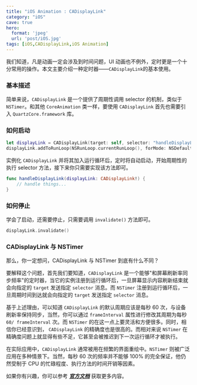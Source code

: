 ```yaml
---
title: "iOS Animation : CADisplayLink"
category: "iOS"
cave: true
hero:
  format: 'jpeg'
  url: 'post/iOS.jpg'
tags: [iOS,CADisplayLink,iOS Animation]
---
```

我们知道，凡是动画一定会涉及到时间问题，UI 动画也不例外，定时更是一个十分常用的操作。本文主要介绍一种定时器——`CADisplayLink`的基本使用。

### 基本描述

简单来说，`CADisplayLink` 是一个提供了周期性调用 selector 的机制，类似于 `NSTimer`。和其他 `CoreAnimation` 类一样，要使用 `CADisplayLink` 首先也需要引入 `QuartzCore.framework` 库。

### 如何启动

```swift
let displayLink = CADisplayLink(target: self, selector: "handleDisplayLink:")
displayLink.addToRunLoop(NSRunLoop.currentRunLoop(), forMode: NSDefaultRunLoopMode)
```

实例化 `CADisplayLink` 并将其加入运行循环后，定时将自动启动，开始周期性的执行 selector 方法，接下来你只需要实现该方法即可。

```swift
func handleDisplayLink(displayLink: CADisplayLink!) {
	// handle things...
}
```


### 如何停止

学会了启动，还需要停止，只需要调用 `invalidate()` 方法即可。
```swift
displayLink.invalidate()
```


### CADisplayLink 与 NSTimer

那么，你一定想问，CADisplayLink 与 NSTimer 到底有什么不同？

要解释这个问题，首先我们要知道，`CADisplayLink` 是一个能够"和屏幕刷新率同步频率"的定时器，当它的实例注册到运行循环后，一旦屏幕显示内容刷新结束就会向指定的 `target` 发送指定 `selector` 消息。而 `NSTimer` 注册到运行循环后，一旦周期时间到达就会向指定的 `target` 发送指定 `selector` 消息。

基于上述理由，可以知道 `CADisplayLink` 的默认周期应该是每秒 60 次，与设备刷新率保持同步，当然，你可以通过 `frameInterval` 属性进行修改其周期为每秒 `60/ frameInterval` 次。而 `NSTimer` 的在这一点上要灵活和方便很多。同时，相信你已经意识到， `CADisplayLink` 的精确度也是很高的。而相对来说 `NSTimer` 在精确度问题上就显得有些不足，它甚至会被推迟到下一次运行循环才被执行。

在实际应用中，`CADisplayLink` 通常被用在频繁的界面重绘中。`NSTimer` 则被广泛应用在多种情景下。当然，每秒 60 次的频率并不能够 100% 的完全保证，他仍然受制于 CPU 的忙碌程度、执行方法的时间开销等因素。

如果你有兴趣，你可以参考 [***官方文档***](https://developer.apple.com/library/ios/documentation/QuartzCore/Reference/CADisplayLink_ClassRef/Reference/Reference.html#//apple_ref/doc/uid/TP40009031-CH1-DontLinkElementID_1) 获取更多内容。





